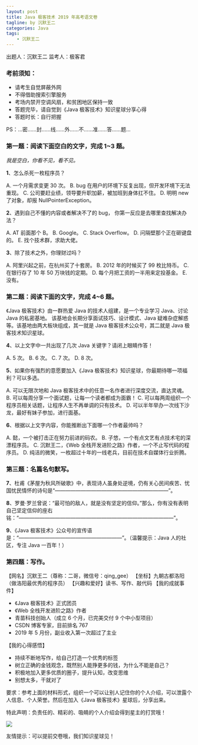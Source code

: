 ```yaml
---
layout: post
title: Java 极客技术 2019 年高考语文卷
tagline: by 沉默王二
categories: Java
tags:
    - 沉默王二
---
```



出题人：沉默王二    监考人：极客君


<!--more-->

### 考前须知：

- 请考生自觉屏蔽外网
- 不得借助搜索引擎服务
- 考场内禁开空调风扇，和贫困地区保持一致
- 答题完毕，请自觉到《Java 极客技术》知识星球分享心得
- 答题时长：自行把握

PS：…密……封……线……外……不……准……答……题…

### 第一题：阅读下面空白的文字，完成 1~3 题。

*我是空白，你看不见，看不见。*

**1**、怎么杀死一枚程序员？

A. 一个月需求变更 30 次。
B. bug 在用户的环境下反复出现，但开发环境下无法重现。
C. 公司要赶业绩，领导要升职加薪，被加班到身体扛不住。
D. 明明 new 了对象，却报 NullPointerException。

**2**、遇到自己不懂的内容或者解决不了的 bug， 你第一反应是去哪里查找解决办法？

A. AT 前面那个 B。
B. Google。
C. Stack Overflow。
D. 问隔壁那个正在砸键盘的。
E. 找个技术群，求助大佬。

**3**、除了技术之外，你理财过吗？

A. 阿里兴起之前，在杭州买了十套房。
B. 2012 年的时候买了 99 枚比特币。
C. 在银行存了 10 年 50 万块钱的定期。
D. 每个月把工资的一半用来定投基金。
E. 没有。

### 第二题：阅读下面的文字，完成 4~6 题。

《Java 极客技术》由一群热爱 Java 的技术人组建，是一个专业学习 Java、讨论 Java 的私密基地。 该基地会长期分享面试技巧、设计模式、Java 疑难杂症解惑等。该基地由两大板块组成，其一就是 Java 极客技术公众号，其二就是 Java 极客技术知识星球。

**4**、以上文字中一共出现了几次 Java 关键字？请闭上眼睛作答！

A. 5 次。
B. 6 次。
C. 7 次。
D. 8 次。

**5**、如果你有强烈的意愿要加入《Java 极客技术》知识星球，你最期待哪一项福利？可以多选。

A. 可以无限次地和 Java 极客技术中的任意一名作者进行深度交流，直达灵魂。
B. 可以每周分享一个面试题，让每一个读者都成为面霸！
C. 可以每两周组织一个程序员相关话题，让程序人生不再单调的只有技术。
D. 可以半年举办一次线下沙龙，最好有妹子参加，进行面基。

**6**、根据以上文字内容，你能推断出下面哪一个作者最帅吗？

A. 懿，一个被打击正在努力前进的码农。
B. 子悠，一个有点文艺有点技术宅的深漂程序员。
C. 沉默王二，《Web 全栈开发进阶之路》作者，一个不止写代码的程序员。
D. 纯洁的微笑，一枚超过十年的一线老兵，目前在技术自媒体行业折腾。

### 第三题：名篇名句默写。

**7**、杜甫《茅屋为秋风所破歌》中，表现诗人虽身处逆境，仍有关心民间疾苦、忧国忧民情怀的诗句是“——————————————————————”。

**8**、罗曼·罗兰曾说：“最可怕的敌人，就是没有坚定的信仰。”那么，你有没有表明自己坚定信仰的座右铭：“——————————————————————————————”。

**9**、《Java 极客技术》公众号的宣传语是：“————————————————————”。（温馨提示：Java 人的社区，专注 Java 一百年！）

### 第四题：写作。

【网名】沉默王二（尊称：二哥，微信号：qing_gee）
【坐标】九朝古都洛阳（做洛阳最优秀的程序员）
【兴趣和爱好】读书、写作、敲代码
【我的成就事件】

- 《Java 极客技术》正式团员
- 《Web 全栈开发进阶之路》作者
- 青苗科技创始人（成立 6 个月，已完美交付 9 个中小型项目）
- CSDN 博客专家，目前排名 767
- 2019 年 5 月份，副业收入第一次超过了主业

【我的心得感悟】

- 持续不断地写作，给自己打造一个优秀的标签
- 树立正确的金钱观念，既然别人能挣更多的钱，为什么不能是自己？
- 积极地加入更多优质的圈子，提升认知，改变思维
- 别想太多，干就对了

要求：参考上面的材料形式，组织一个可以让别人记住你的个人介绍，可以泄露个人信息、个人荣誉。然后在加入《Java 极客技术》星球后，分享出来。

特此声明：负责任的、精彩的、吸睛的个人介绍会得到星主的打赏哦！


![](https://static.xmt.cn/9bd4b7bb56fd41e5b1217180740f435f.png)

友情提示：可以提前交卷哦，我们知识星球见！

